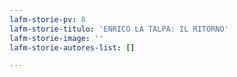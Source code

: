 ```yaml
---
lafm-storie-pv: 8
lafm-storie-titulo: 'ENRICO LA TALPA: IL RITORNO'
lafm-storie-image: ''
lafm-storie-autores-list: []

---
```

